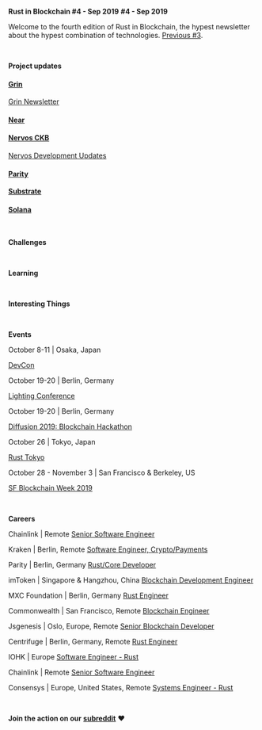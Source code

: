 **Rust in Blockchain #4 - Sep 2019**
**#4 - Sep 2019**

Welcome to the fourth edition of Rust in Blockchain, the hypest newsletter about the hypest combination of technologies. [Previous #3](https://rustinblockchain.org/2019/09/05/rust-in-blockchain-3-august-2019/).

&nbsp;

**Project updates**

#### [**Grin**](https://github.com/mimblewimble/grin)


[Grin Newsletter](https://grinnews.substack.com/)

#### [**Near**](https://github.com/nearprotocol/nearcore)


#### [**Nervos CKB**](https://github.com/nervosnetwork/ckb)


[Nervos Development Updates](https://medium.com/nervosnetwork/tagged/development-updates)

#### [**Parity** ](https://github.com/paritytech)

[**Substrate**](https://github.com/paritytech/substrate)


#### [**Solana**](https://github.com/solana-labs/solana)

&nbsp;

**Challenges**

&nbsp;

**Learning**

&nbsp;

**Interesting Things**

&nbsp;

**Events**

October 8-11 | Osaka, Japan

[DevCon](https://devcon.org/)

October 19-20 | Berlin, Germany

[Lighting Conference](https://www.thelightningconference.com/)

October 19-20 | Berlin, Germany

[Diffusion 2019: Blockchain Hackathon](https://diffusion.events/)

October 26 | Tokyo, Japan

[Rust Tokyo](https://rust.tokyo/)

October 28 - November 3 | San Francisco & Berkeley, US

[SF Blockchain Week 2019](https://sfblockchainweek.io/)

&nbsp;

**Careers**

Chainlink | Remote
[Senior Software Engineer](https://remotive.io/remote-jobs/software-dev/senior-software-engineer-18917)

Kraken | Berlin, Remote
[Software Engineer, Crypto/Payments](https://jobs.lever.co/kraken/4c18a043-3f9f-4005-a715-7455aaa64b11)

Parity | Berlin, Germany
[Rust/Core Developer](https://www.parity.io/jobs/#berlin-rust-core-developer)

imToken | Singapore & Hangzhou, China
[Blockchain Development Engineer](https://token.im/careers)

MXC Foundation | Berlin, Germany
[Rust Engineer](https://www.linkedin.com/jobs/view/1455662885/?refId=3445947911569942562383&trk=d_flagship3_company)

Commonwealth | San Francisco, Remote
[Blockchain Engineer](https://angel.co/company/commonwealth-labs/jobs/454577-commonwealth-blockchain-engineer)

Jsgenesis | Oslo, Europe, Remote
[Senior Blockchain Developer](https://www.jsgenesis.com/jobs/blockchain-developer)

Centrifuge | Berlin, Germany, Remote
[Rust Engineer](https://centrifuge.breezy.hr/p/20af596b9ffb01-rust-engineer-centrifuge-chain/)

IOHK | Europe
[Software Engineer - Rust](https://iohk.io/careers/#op-345001-software-engineer-rust)

Chainlink | Remote
[Senior Software Engineer](https://careers.chain.link/o/senior-software-engineer-global)

Consensys | Europe, United States, Remote
[Systems Engineer - Rust](https://consensys.net/open-roles/1792013/)

&nbsp;

**Join the action on our** [**subreddit**](https://www.reddit.com/r/RustInBlockchain/) **❤️**
